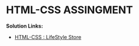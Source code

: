 # HTML-CSS ASSINGMENT
<b>Solution Links:</b> <br>
- [HTML-CSS : LifeStyle Store](https://ajinkya-75.github.io/HTML-CSS-JAVASCRIPT.COURSERA/module%204/) <br>

